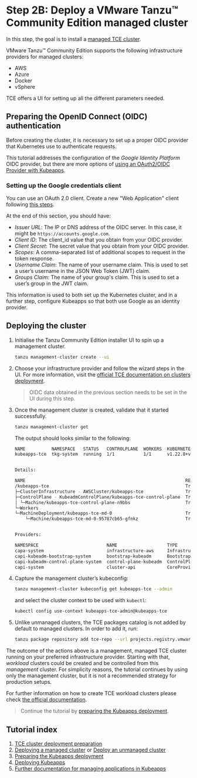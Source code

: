 # Step 2B: Deploy a VMware Tanzu™ Community Edition managed cluster

In this step, the goal is to install a [managed TCE cluster](https://tanzucommunityedition.io/docs/v0.12/planning/#managed-cluster).

VMware Tanzu™ Community Edition supports the following infrastructure providers for managed clusters:

- AWS
- Azure
- Docker
- vSphere

TCE offers a UI for setting up all the different parameters needed.

## Preparing the OpenID Connect (OIDC) authentication

Before creating the cluster, it is necessary to set up a proper OIDC provider that Kubernetes use to authenticate requests.

This tutorial addresses the configuration of the _Google Identity Platform_ OIDC provider, but there are more options of [using an OAuth2/OIDC Provider with Kubeapps](https://github.com/vmware-tanzu/kubeapps/blob/main/site/content/docs/latest/tutorials/using-an-OIDC-provider.md).

### Setting up the Google credentials client

You can use an OAuth 2.0 client.
Create a new "Web Application" client following [this steps](https://support.google.com/cloud/answer/6158849?hl=en).

At the end of this section, you should have:

- _Issuer URL_: The IP or DNS address of the OIDC server. In this case, it might be `https://accounts.google.com`.
- _Client ID_: The client_id value that you obtain from your OIDC provider.
- _Client Secret_: The secret value that you obtain from your OIDC provider.
- _Scopes_: A comma-separated list of additional scopes to request in the token response.
- _Username Claim_: The name of your username claim. This is used to set a user’s username in the JSON Web Token (JWT) claim.
- _Groups Claim_: The name of your group's claim. This is used to set a user’s group in the JWT claim.

This information is used to both set up the Kubernetes cluster, and in a further step, configure Kubeapps so that both use Google as an identity provider.

## Deploying the cluster

1. Initialise the Tanzu Community Edition installer UI to spin up a management cluster.

   ```bash
   tanzu management-cluster create --ui
   ```

2. Choose your infrastructure provider and follow the wizard steps in the UI. For more information, visit the [official TCE documentation on clusters deployment](https://tanzucommunityedition.io/docs/v0.12/getting-started/#deploy-clusters).

   > OIDC data obtained in the previous section needs to be set in the UI during this step.

3. Once the management cluster is created, validate that it started successfully.

   ```bash
   tanzu management-cluster get
   ```

   The output should looks similar to the following:

   ```bash
   NAME          NAMESPACE   STATUS   CONTROLPLANE  WORKERS  KUBERNETES        ROLES       PLAN
   kubeapps-tce  tkg-system  running  1/1           1/1      v1.22.8+vmware.1  management  dev


   Details:

   NAME                                                             READY  SEVERITY  REASON  SINCE  MESSAGE
   /kubeapps-tce                                                    True                     3m37s
   ├─ClusterInfrastructure - AWSCluster/kubeapps-tce                True                     3m42s
   ├─ControlPlane - KubeadmControlPlane/kubeapps-tce-control-plane  True                     3m37s
   │ └─Machine/kubeapps-tce-control-plane-n9bbs                     True                     3m42s
   └─Workers
   └─MachineDeployment/kubeapps-tce-md-0                            True                     3m54s
       └─Machine/kubeapps-tce-md-0-95787cb65-gfnkz                  True                     3m42s


   Providers:

   NAMESPACE                          NAME                   TYPE                    PROVIDERNAME  VERSION  WATCHNAMESPACE
   capa-system                        infrastructure-aws     InfrastructureProvider  aws           v1.2.0
   capi-kubeadm-bootstrap-system      bootstrap-kubeadm      BootstrapProvider       kubeadm       v1.0.1
   capi-kubeadm-control-plane-system  control-plane-kubeadm  ControlPlaneProvider    kubeadm       v1.0.1
   capi-system                        cluster-api            CoreProvider            cluster-api   v1.0.1
   ```

4. Capture the management cluster’s kubeconfig:

   ```bash
   tanzu management-cluster kubeconfig get kubeapps-tce --admin
   ```

   and select the cluster context to be used with `kubectl`:

   ```bash
   kubectl config use-context kubeapps-tce-admin@kubeapps-tce
   ```

5. Unlike unmanaged clusters, the TCE packages catalog is not added by default to managed clusters. In order to add it, run:

   ```bash
   tanzu package repository add tce-repo --url projects.registry.vmware.com/tce/main:0.12.0 --namespace tanzu-package-repo-global
   ```

The outcome of the actions above is a management, managed TCE cluster running on your preferred infrastructure provider. Starting with that, _workload_ clusters could be created and be controlled from this _management_ cluster. For simplicity reasons, the tutorial continues by using only the management cluster, but it is not a recommended strategy for production setups.

For further information on how to create TCE workload clusters please check [the official documentation](https://tanzucommunityedition.io/docs/v0.12/getting-started/#deploy-a-workload-cluster).

> Continue the tutorial by [preparing the Kubeapps deployment](./03-preparing-kubeapps-deployment.md).

## Tutorial index

1. [TCE cluster deployment preparation](./01-TCE-cluster-preparation.md)
2. [Deploying a managed cluster](./02-TCE-managed-cluster.md) or [Deploy an unmanaged cluster](./02-TCE-unmanaged-cluster.md)
3. [Preparing the Kubeapps deployment](./03-preparing-kubeapps-deployment.md)
4. [Deploying Kubeapps](./04-deploying-kubeapps.md)
5. [Further documentation for managing applications in Kubeapps](./05-managing-applications.md)